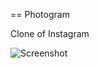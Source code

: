 == Photogram

Clone of Instagram

![Screenshot](https://lh3.googleusercontent.com/t7RRk9HzNyiRn12hkV8vTtPDeV-f7mzxmOuwaHqxRAGH2o-dIDW3CVkNckJJ63vKBDSAkoandV9fhbNu0pKVEoNTlBLaWJqZu-wjnMuXKI6F0xLDOCbrRAnuzzmujnJJaCAJHPLaFbG1yxTAka1BnsZ8G7OW9KtYosYy6v3GzaV16E5RPVtaHjfK_fNCHF5WNEjiWcd9X8oxTkilOaAYO3J54E5QqVdu0bxtQBE8DmgVrzwqF8wrbgiX6lOm8rt4wsPR-aTipdweRUzeuteE4vrXMnope7aMuYLa6SXpaW09tOfw4bkLz9j3bPTLf-M00oPdIPwWcg-ULTJ1vdvBFKbHZhMbMbBiHpcwMH9RErtUhHn-3SD0vPt259Zctq9R39Ykr3IuA3JHfsWZ4jGN5EI3sk60RLp1pnHoMCmCNwh6246JyPTbSKhgRWeSME6SdjFehT-V-C_XYNOy5jlTX74sWyGr_Y3r8aNxeLQtB0AC--OfgqgKBQUfeAzqDGl8a44a1MGQbkZ4v3gRzb_mN8YLQfByMO0DcmJ0iHXmhcXBgHQk6rSBA44APhCqulOkI866FpaM_RAJjC3FxUF1NL5M7iYxKM1WBIbN7Fg=w1292-h807-no)
